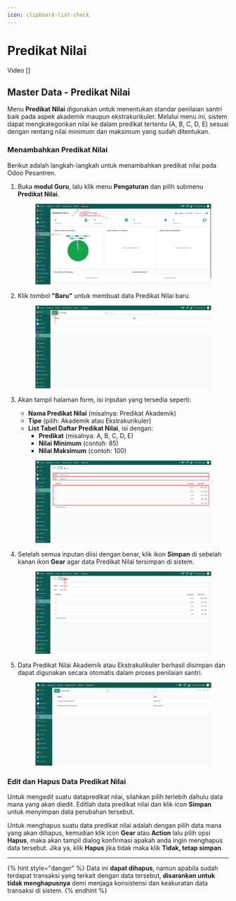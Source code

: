 ```yaml
---
icon: clipboard-list-check
---
```


# Predikat Nilai

Video \[]

## Master Data - Predikat Nilai

Menu **Predikat Nilai** digunakan untuk menentukan standar penilaian santri baik pada aspek akademik maupun ekstrakurikuler. Melalui menu ini, sistem dapat mengkategorikan nilai ke dalam predikat tertentu (A, B, C, D, E) sesuai dengan rentang nilai minimum dan maksimum yang sudah ditentukan.

### Menambahkan Predikat Nilai

Berikut adalah langkah-langkah untuk menambahkan predikat nilai pada Odoo Pesantren.

1.  Buka **modul Guru**, lalu klik menu **Pengaturan** dan pilih submenu **Predikat Nilai**.

    <figure><img src="../../.gitbook/assets/images-290.png" alt=""><figcaption></figcaption></figure>


2.  Klik tombol **"Baru"** untuk membuat data Predikat Nilai baru.

    <figure><img src="../../.gitbook/assets/images-291.png" alt=""><figcaption></figcaption></figure>


3.  Akan tampil halaman form, isi inputan yang tersedia seperti:

    * **Nama Predikat Nilai** (misalnya: Predikat Akademik)
    * **Tipe** (pilih: Akademik atau Ekstrakurikuler)
    * **List Tabel Daftar Predikat Nilai**, isi dengan:
      * **Predikat** (misalnya: A, B, C, D, E)
      * **Nilai Minimum** (contoh: 85)
      * **Nilai Maksimum** (contoh: 100)

    <figure><img src="../../.gitbook/assets/images-292.png" alt=""><figcaption></figcaption></figure>


4.  Setelah semua inputan diisi dengan benar, klik ikon **Simpan** di sebelah kanan ikon **Gear** agar data Predikat Nilai tersimpan di sistem.

    <figure><img src="../../.gitbook/assets/images-293.png" alt=""><figcaption></figcaption></figure>


5.  Data Predikat Nilai Akademik atau Ekstrakulikuler berhasil disimpan dan dapat digunakan secara otomatis dalam proses penilaian santri.

    <figure><img src="../../.gitbook/assets/image (83).png" alt=""><figcaption></figcaption></figure>

### Edit dan Hapus Data Predikat Nilai

Untuk mengedit suatu datapredikat nilai, silahkan pilih terlebih dahulu data mana yang akan diedit. Editlah data predikat nilai dan klik icon **Simpan** untuk menyimpan data perubahan tersebut.

Untuk menghapus suatu data predikat nilai adalah dengan pilih data mana yang akan dihapus, kemudian klik icon **Gear** atau **Action** lalu pilih opsi **Hapus**, maka akan tampil dialog konfirmasi apakah anda ingin menghapus data tersebut. Jika ya, klik **Hapus** jika tidak maka klik **Tidak, tetap simpan**.

***

{% hint style="danger" %}
Data ini **dapat dihapus**, namun apabila sudah terdapat transaksi yang terkait dengan data tersebut, **disarankan untuk tidak menghapusnya** demi menjaga konsistensi dan keakuratan data transaksi di sistem.
{% endhint %}
